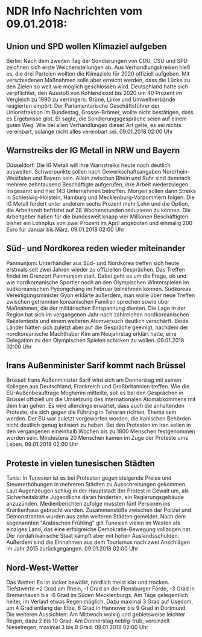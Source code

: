 # NDR Info Nachrichten vom 09.01.2018:


## Union und SPD wollen Klimaziel aufgeben
Berlin: Nach dem zweiten Tag der Sondierungen von CDU, CSU und SPD zeichnen sich erste Weichenstellungen ab. Aus Verhandlungskreisen hieß es, die drei Parteien wollten die Klimaziele für 2020 offiziell aufgeben. Mit verschiedenen Maßnahmen solle aber erreicht werden, dass die Lücke zu den Zielen so weit wie möglich geschlossen wird. Deutschland hatte sich verpflichtet, den Ausstoß von Kohlendioxid bis 2020 um 40 Prozent im Vergleich zu 1990 zu verringern. Grüne, Linke und Umweltverbände reagierten empört. Der Parlamentarische Geschäftsführer der Unionsfraktion im Bundestag, Grosse-Brömer, wollte nicht bestätigen, dass es Ergebnisse gibt. Er sagte, die Sondierungsgespräche seien auf einem guten Weg. Wie bei allen Verhandlungen dieser Art gelte, es sei nichts vereinbart, solange nicht alles vereinbart sei. 09.01.2018 02:00 Uhr 

## Warnstreiks der IG Metall in NRW und Bayern
Düsseldorf: Die IG Metall will ihre Warnstreiks heute noch deutlich ausweiten. Schwerpunkte sollen nach Gewerkschaftsangaben Nordrhein-Westfalen und Bayern sein. Allein zwischen Rhein und Ruhr sind demnach mehrere zehntausend Beschäftigte aufgerufen, ihre Arbeit niederzulegen. Insgesamt sind hier 143 Unternehmen betroffen. Morgen sollen dann Streiks in Schleswig-Holstein, Hamburg und Mecklenburg-Vorpommern folgen. Die IG Metall fordert unter anderem sechs Prozent mehr Lohn und die Option, die Arbeitszeit befristet auf 28 Wochenstunden reduzieren zu können. Die Arbeitgeber haben für die bundesweit knapp vier Millionen Beschäftigten bisher ein Lohnplus von zwei Prozent im April angeboten und einmalig 200 Euro für Januar bis März. 09.01.2018 02:00 Uhr 

## Süd- und Nordkorea reden wieder miteinander
Panmunjom:					Unterhändler aus Süd- und Nordkorea treffen sich heute erstmals seit zwei Jahren wieder zu offiziellen Gesprächen. Das Treffen findet im Grenzort Panmunjom statt. Dabei geht es um die Frage, ob und wie nordkoreanische Sportler noch an den Olympischen Winterspielen im südkoreanischen Pyeongchang im Februar teilnehmen können. Südkoreas Vereinigungsminister Gyon erklärte außerdem, man wolle über neue Treffen zwischen getrennten koreanischen Familien sprechen sowie über Maßnahmen, die der militärischen Entspannung dienten. Die Lage in der Region hat sich im vergangenen Jahr nach zahlreichen nordkoreanischen Raketentests und einem weiteren Atomversuch deutlich verschärft. Beide Länder hatten sich zuletzt aber auf die Gespräche geeinigt, nachdem der nordkoreanische Machthaber Kim am Neujahrstag erklärt hatte, eine Delegation zu den Olympischen Spielen schicken zu wollen. 09.01.2018 02:00 Uhr 

## Irans Außenminister Sarif kommt nach Brüssel
Brüssel:				Irans Außenminister Sarif wird sich am Donnerstag mit seinen Kollegen aus Deutschland, Frankreich und Großbritannien treffen. Wie die EU-Außenbeauftrage Mogherini mitteilte, soll es bei den Gesprächen in Brüssel offiziell um die Umsetzung des internationalen Atomabkommens mit dem Iran gehen. Es wird allerdings erwartet, dass auch die anhaltenden Proteste, die sich gegen die Führung in Teheran richten, Thema sein werden. Der EU war zuletzt vorgeworfen worden, die iranischen Behörden nicht deutlich genug kritisiert zu haben. Bei den Protesten im Iran sollen in den vergangenen eineinhalb Wochen bis zu 1800 Menschen festgenommen worden sein. Mindestens 20 Menschen kamen im Zuge der Proteste ums Leben. 09.01.2018 02:00 Uhr 

## Proteste in vielen tunesischen Städten
Tunis: In Tunesien ist es bei Protesten gegen steigende Preise und Steuererhöhungen in mehreren Städten zu Ausschreitungen gekommen. Laut Augenzeugen schlug in der Hauptstadt der Protest in Gewalt um, als Sicherheitskräfte Jugendliche daran hinderten, ein Regierungsgebäude anzuzünden. Medienberichten zufolge mussten fünf Personen ins Krankenhaus gebracht werden. Zusammenstöße zwischen der Polizei und Demonstranten wurden aus zehn weiteren Städten gemeldet. Nach dem sogenannten "Arabischen Frühling" gilt Tunesien vielen im Westen als einziges Land, das eine erfolgreiche Demokratie-Bewegung vollzogen hat. Der nordafrikanische Staat kämpft aber mit hohen Auslandsschulden. Außerdem sind die Einnahmen aus dem Tourismus nach zwei Anschlägen im Jahr 2015 zurückgegangen. 09.01.2018 02:00 Uhr 

## Nord-West-Wetter
Das Wetter: Es ist locker bewölkt, nördlich meist klar und trocken. Tiefstwerte +2 Grad am Rhein, -1 Grad an der Flensburger Förde, -3 Grad in Bremerhaven bis  -6 Grad im Süden Mecklenburgs. Am Tage gelegentlich heiter, im Verlauf etwas Regen möglich. Dazu maximal 3 Grad auf Usedom, um 4 Grad entlang der Elbe, 6 Grad in Hannover bis 9 Grad in Dortmund. Die weiteren Aussichten: Am Mittwoch wolkig und gebietsweise leichter Regen, dazu 2 bis 10 Grad. Am Donnerstag neblig-trüb, vereinzelt Nieselregen, maximal 3 bis 8 Grad. 09.01.2018 02:00 Uhr 
